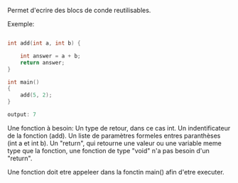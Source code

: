 Permet d'ecrire des blocs de conde reutilisables.

Exemple:
```cpp

int add(int a, int b) { 

    int answer = a + b;
    return answer;
}

int main()
{
    add(5, 2);    
}

output: 7
```

Une fonction à besoin: 
    Un type de retour, dans ce cas int.
    Un indentificateur de la fonction (add).
    Un liste de paramètres formeles entres paranthèses (int a et int b).
    Un "return", qui retourne une valeur ou une variable meme type que la fonction, une fonction de type "void" n'a pas besoin d'un "return".

Une fonction doit etre appeleer dans la fonctin main() afin d'etre executer.

